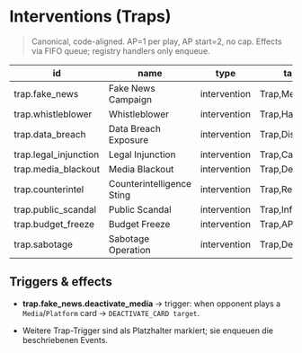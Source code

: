 # Interventions (Traps)

> Canonical, code-aligned. AP=1 per play, AP start=2, no cap. Effects via FIFO queue; registry handlers only enqueue.

| id | name | type | tags | hpCost | effectKey | status |
|---|---|---|---|---:|---|---|
| trap.fake_news | Fake News Campaign | intervention | Trap,Media | 4 | trap.fake_news.deactivate_media | implemented |
| trap.whistleblower | Whistleblower | intervention | Trap,Hand | 4 | trap.whistleblower.return_to_hand_on_play | pending |
| trap.data_breach | Data Breach Exposure | intervention | Trap,Discard | 4 | trap.data_breach.opp_discard2 | pending |
| trap.legal_injunction | Legal Injunction | intervention | Trap,Cancel | 5 | trap.legal_injunction.cancel_initiative | pending |
| trap.media_blackout | Media Blackout | intervention | Trap,Deactivate | 5 | trap.media_blackout.deactivate_public | pending |
| trap.counterintel | Counterintelligence Sting | intervention | Trap,Reveal | 5 | trap.counterintel.reveal_hand | pending |
| trap.public_scandal | Public Scandal | intervention | Trap,Influence | 4 | trap.public_scandal.adjust_influence-2 | pending |
| trap.budget_freeze | Budget Freeze | intervention | Trap,AP | 5 | trap.budget_freeze.ap-2_on_play | pending |
| trap.sabotage | Sabotage Operation | intervention | Trap,Deactivate | 5 | trap.sabotage.deactivate_gov | pending |
## Triggers & effects

- **trap.fake_news.deactivate_media** → trigger: when opponent plays a `Media`/`Platform` card → `DEACTIVATE_CARD target`.

- Weitere Trap-Trigger sind als Platzhalter markiert; sie enqueuen die beschriebenen Events.
